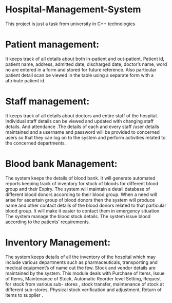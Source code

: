 # Hospital-Management-System
This project is just a task from university in C++ technologies



# Patient management: 
It keeps track of all details about both in-patient and out-patient. Patient id, patient name, address, admitted date, discharged date, doctor’s name, word no are entered in a form and stored for future reference. Also particular patient detail scan be viewed in the table using a separate form with a attribute patient id.
# Staff management:  
It keeps track of all details about doctors and entire staff of the hospital. Individual staff details can be viewed and updated with changing staff details. And attendance .The details of each and every staff /user details maintained and a username and password will be provided to concerned users so that they can log on to the system and perform activities related to the concerned departments.

# Blood bank Management: 
The system keeps the details of blood bank. It will generate automated reports keeping track of inventory for stock of bloods for different blood group and their Expiry.  The system will maintain a detail database of different blood donors according to their blood group. When a need will arise for ascertain group of blood donors then the system will produce name and other contact details of the blood donors related to that particular blood group. It will make it easier to contact them in emergency situation. The system manage the blood stock details. The system issue blood according to the patients’ requirements.

# Inventory Management:

The system keeps details of all the inventory of the hospital which may include various departments such as pharmaceuticals, transporting and medical equipment’s of  name out the few. Stock and vendor details are maintained by the system. This module deals with Purchase of Items, Issue of Items, Maintenance of Stock, Automatic Reorder level Setting, Request for stock from various sub- stores , stock transfer, maintenance of stock at different sub-stores, Physical stock verification and adjustment, Return of items to supplier .
